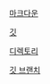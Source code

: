 [마크다운](https://github.com/star2871/TIL/tree/master/markdown)

[깃](https://github.com/star2871/TIL/tree/master/git)

[디렉토리](https://github.com/star2871/TIL/tree/master/디렉토리)

[깃 브랜치](https://github.com/star2871/TIL/tree/master/branch)
